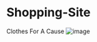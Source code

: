 # Shopping-Site
Clothes For A Cause
![image](https://github.com/Keyuri-19/Shopping-Site/assets/115471178/83baf092-235c-4d07-b53d-3e788d53e298)

